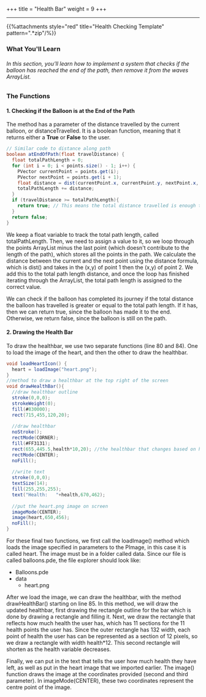 +++
title = "Health Bar"
weight = 9
+++

---
{{%attachments style="red" title="Health Checking Template" pattern=".*zip"/%}}

### What You'll Learn
###### In this section, you’ll learn how to implement a system that checks if the balloon has reached the end of the path, then remove it from the waves ArrayList.

### The Functions
#### 1. Checking if the Balloon is at the End of the Path
The method has a parameter of the distance travelled by the current balloon, or distanceTravelled. It is a boolean function, meaning that it returns either a **True** or **False** to the user.
```java
// Similar code to distance along path
boolean atEndOfPath(float travelDistance) {
  float totalPathLength = 0;
  for (int i = 0; i < points.size() - 1; i++) {
    PVector currentPoint = points.get(i);
    PVector nextPoint = points.get(i + 1);
    float distance = dist(currentPoint.x, currentPoint.y, nextPoint.x, nextPoint.y);
    totalPathLength += distance;  
  }
  if (travelDistance >= totalPathLength){
    return true; // This means the total distance travelled is enough to reach the end
  } 
  return false;
}
```
We keep a float variable to track the total path length, called totalPathLength. Then, we need to assign a value to it, so we loop through the points ArrayList minus the last point (which doesn't contribute to the length of the path), which stores all the points in the path. We calculate the distance between the current and the next point using the distance formula, which is dist() and takes in the (x,y) of point 1 then the (x,y) of point 2. We add this to the total path length distance, and once the loop has finished iterating through the ArrayList, the total path length is assigned to the correct value.

We can check if the balloon has completed its journey if the total distance the balloon has travelled is greater or equal to the total path length. If it has, then we can return true, since the balloon has made it to the end. Otherwise, we return false, since the balloon is still on the path.

#### 2. Drawing the Health Bar
To draw the healthbar, we use two separate functions (line 80 and 84). One to load the image of the heart, and then the other to draw the healthbar.
```java
void loadHeartIcon() {
  heart = loadImage("heart.png");
}
//method to draw a healthbar at the top right of the screen 
void drawHealthBar(){
  //draw healthbar outline
  stroke(0,0,0);
  strokeWeight(0);
  fill(#830000);
  rect(715,455,120,20);
  
  //draw healthbar
  noStroke();
  rectMode(CORNER);
  fill(#FF3131);
  rect(655,445.5,health*10,20); //the healthbar that changes based on hp
  rectMode(CENTER);
  noFill();
  
  //write text
  stroke(0,0,0);
  textSize(14);
  fill(255,255,255);
  text("Health:   "+health,670,462);
  
  //put the heart.png image on screen
  imageMode(CENTER);
  image(heart,650,456);
  noFill();
}
```

For these final two functions, we first call the loadImage() method which loads the image specified in parameters to the PImage, in this case it is called heart. The image must be in a folder called data. 
Since our file is called balloons.pde, the file explorer should look like:
- Balloons.pde
- data
  - heart.png

After we load the image, we can draw the healthbar, with the method drawHealthBar() starting on line 85. In this method, we will draw the updated healthbar, first drawing the rectangle outline for the bar which is done by drawing a rectangle and filling it. Next, we draw the rectangle that reflects how much health the user has, which has 11 sections for the 11 health points the user has. Since the outer rectangle has 132 width, each point of health the user has can be represented as a section of 12 pixels, so we draw a rectangle with width health*12. This second rectangle will shorten as the health variable decreases.

Finally, we can put in the text that tells the user how much health they have left, as well as put in the heart image that we imported earlier. The image() function draws the image at the coordinates provided (second and third parameter). In imageMode(CENTER), these two coordinates represent the centre point of the image.
